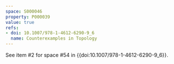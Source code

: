 ```yaml
---
space: S000046
property: P000039
value: true
refs:
- doi: 10.1007/978-1-4612-6290-9_6
  name: Counterexamples in Topology
---
```


See item #2 for space #54 in {{doi:10.1007/978-1-4612-6290-9_6}}.
